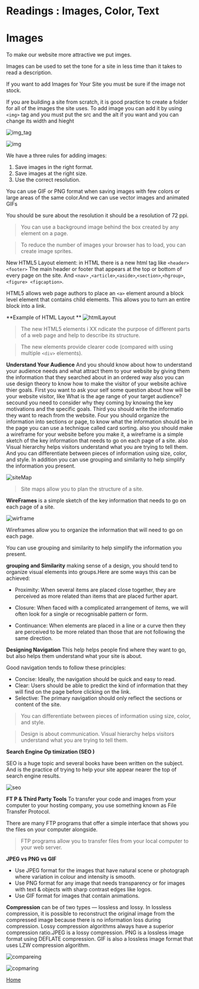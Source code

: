 # Readings : Images, Color, Text

# Images

To make our website more attractive we put imges.

Images can be used to set the tone for a site in less time than it takes to read a description.

If you want to add Images for Your Site you must be sure if the image not stock.

If you are building a site from scratch, it is good practice to create a folder for all of the images the site uses.
To add image you can add it by using `<img>` tag 
and you must put the src and the alt if you want and you can change its width and hieght

![img_tag](https://cdo-curriculum.s3.amazonaws.com/media/uploads/img_tag.png)


![img](https://d2h0cx97tjks2p.cloudfront.net/blogs/wp-content/uploads/sites/2/2020/07/html-images-df.jpg)


We have a three rules for adding images:

1. Save images in the right format.
2. Save images at the right size.
3. Use the correct resolution.


You can use GIF or PNG format when saving images
with few colors or large areas of the same color.And we can use vector images and animated GIFs 

You should be sure about the resolution it should be a resolution of 72 ppi.

>You can use a background image behind the box
created by any element on a page.

>To reduce the number of images your browser has to load, you can create image sprites.

New HTML5 Layout element: in HTML there is a new html tag like `<header> <footer>` The main header or footer that appears at the top or bottom of every page on the site. And `<nav>` ,`<article>`,`<aside>`,`<section>`,`<hgroup>`,`<figure> <figcaption>`.

HTML5 allows web page authors to place an `<a>` element around a block level element that
contains child elements. This allows you to turn an entire block into a link.

**Example of HTML Layout **
![htmlLayout](https://lh3.googleusercontent.com/proxy/PaXGSlScHnBtLejoqJj5aHgX85F2czC4iY4H_GzbCIoEhQzOi_OwAWwb7vAeZWU_eUFujXtz7M0dqRp7_5Zensw3nL3c8JSveOg8j73bcglJAwQ4KA)

>The new HTML5 elements i XX ndicate the purpose of different parts of a web page and help to describe its structure.

>The new elements provide clearer code (compared
with using multiple `<div>` elements).

**Understand Your Audience**
And you should know about how to understand your audience needs and what attract them to your website by giving them the information that they searched about in an ordered way also you can use design theory to know how to make the visitor of your website achive thier goals.
First you want to ask your self some question about how will be your website visitor, like What is the age range of your target audience?
secound you need to consider why they coming by knowing the key motivations and the specific goals. Third you should write the informatio they want to reach from the website. Four you should organize the information into sections or page, to know what the information should be in the page you can use a technique 
called card sorting. also you should make a wireframe for your website before you make it, a wireframe is a simple sketch of the key 
information that needs to go on each page of a 
site. also Visual hierarchy helps visitors understand what you are trying to tell them. And you can differentiate between pieces of information using size, color, and style. In addition you can use grouping and similarity to help simplify the information you present.

![siteMap](https://i.pinimg.com/originals/1c/c5/f4/1cc5f4ec000969f11eedf4dbe0f8c9d8.png)

>Site maps allow you to plan the structure of a site.


**WireFrames** 
is a simple sketch of the key information that needs to go on each page of a site.

![wirframe](https://upload.wikimedia.org/wikipedia/commons/4/47/Profilewireframe.png)

Wireframes allow you to organize the information that will need to go on each page. 

You can use grouping and similarity to help simplify the information you present.

**grouping and Similarity** making sense of a design, you should tend to organize visual elements into groups.Here are some ways this can be achieved: 
* Proximity: When several items are placed close together, they are perceived as more related than
items that are placed further apart.

* Closure: When faced with a complicated
arrangement of items, we will often look for a single or recognisable pattern or form.
* Continuance: When elements are placed in a line or a curve then they are perceived to be more related than those that are not following the same direction.

**Designing Navigation** This help helps people find where they want to go, but also helps them understand what your site is about.

Good navigation tends to follow these principles:
* Concise: Ideally, the navigation should be quick and easy to read.
*  Clear: Users should be able to predict
the kind of information that they will find on the page before clicking on the link.
* Selective: The primary navigation should only reflect the sections or content of the site.

>You can differentiate between pieces of information using size, color, and style.

>Design is about communication. Visual hierarchy helps visitors understand what you are trying to tell them.

**Search Engine Op timization (SEO )**

SEO is a huge topic and several books have been written on the subject. And is the practice of trying to help your site appear nearer the top of search engine results.

![seo](https://wordstream-files-prod.s3.amazonaws.com/s3fs-public/styles/simple_image/public/images/media/images/Google-SEO-Guide-Search-Results.jpg?0OCJCKzM6PGQH4_b0bCNRvWUu4R7HcG3&itok=y83nf0UD)

**FT P & Third Party Tools** To transfer your code and images from your computer to your hosting company, you use something known as File Transfer Protocol.

There are many FTP programs that offer a simple interface that shows you the files on your computer alongside.

>FTP programs allow you to transfer files from your local computer to your web server.

**JPEG vs PNG vs GIF**
- Use JPEG format for the images that have natural scene or photograph where variation in colour and intensity is smooth.
- Use PNG format for any image that needs transparency or for images with text & objects with sharp contrast edges like logos.
- Use GIF format for images that contain animations.

**Compression** can be of two types — lossless and lossy. In lossless compression, it is possible to reconstruct the original image from the compressed image because there is no information loss during compression. Lossy compression algorithms always have a superior compression ratio.JPEG is a lossy compression. PNG is a lossless image format using DEFLATE compression. GIF is also a lossless image format that uses LZW compression algorithm. 

![compareing](https://image.slidesharecdn.com/image-and-graphic-files-problems-1193759570985319-4/95/image-and-graphic-files-problems-3-728.jpg?cb=1193734372)

![copmaring](https://images.slideplayer.com/21/6297691/slides/slide_16.jpg)


[Home](README.md)